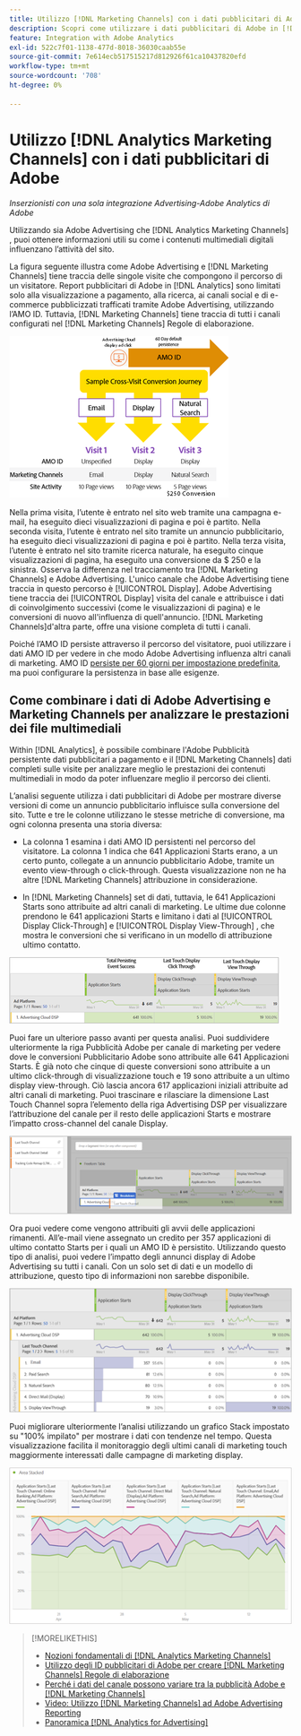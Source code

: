 ```yaml
---
title: Utilizzo [!DNL Marketing Channels] con i dati pubblicitari di Adobe
description: Scopri come utilizzare i dati pubblicitari di Adobe in [!DNL Analytics Marketing Channels].
feature: Integration with Adobe Analytics
exl-id: 522c7f01-1138-477d-8018-36030caab55e
source-git-commit: 7e614ecb517515217d812926f61ca10437820efd
workflow-type: tm+mt
source-wordcount: '708'
ht-degree: 0%

---
```


# Utilizzo [!DNL Analytics Marketing Channels] con i dati pubblicitari di Adobe

*Inserzionisti con una sola integrazione Advertising-Adobe Analytics di Adobe*

Utilizzando sia Adobe Advertising che [!DNL Analytics Marketing Channels] , puoi ottenere informazioni utili su come i contenuti multimediali digitali influenzano l’attività del sito.

<!-- from video: By using Marketing Channels with your Adobe Advertising data, you can get a more holistic view of how your advertising efforts are affecting site behavior. In particular, you can see the value of your view-through and click-through data, and how your advertising assists or is assisted by other channels. -->

La figura seguente illustra come Adobe Advertising e [!DNL Marketing Channels] tiene traccia delle singole visite che compongono il percorso di un visitatore. Report pubblicitari di Adobe in [!DNL Analytics] sono limitati solo alla visualizzazione a pagamento, alla ricerca, ai canali social e di e-commerce pubblicizzati trafficati tramite Adobe Advertising, utilizzando l’AMO ID. Tuttavia, [!DNL Marketing Channels] tiene traccia di tutti i canali configurati nel [!DNL Marketing Channels] Regole di elaborazione.

![Come Adobe Advertising e [!DNL Marketing Channels] tenere traccia delle singole visite nel percorso di un visitatore](/help/integrations/assets/a4adc-mc-sample-journey2.png)

Nella prima visita, l’utente è entrato nel sito web tramite una campagna e-mail, ha eseguito dieci visualizzazioni di pagina e poi è partito. Nella seconda visita, l’utente è entrato nel sito tramite un annuncio pubblicitario, ha eseguito dieci visualizzazioni di pagina e poi è partito. Nella terza visita, l’utente è entrato nel sito tramite ricerca naturale, ha eseguito cinque visualizzazioni di pagina, ha eseguito una conversione da $ 250 e la sinistra. Osserva la differenza nel tracciamento tra [!DNL Marketing Channels] e Adobe Advertising. L&#39;unico canale che Adobe Advertising tiene traccia in questo percorso è [!UICONTROL Display]. Adobe Advertising tiene traccia dei [!UICONTROL Display] visita del canale e attribuisce i dati di coinvolgimento successivi (come le visualizzazioni di pagina) e le conversioni di nuovo all&#39;influenza di quell&#39;annuncio. [!DNL Marketing Channels]d&#39;altra parte, offre una visione completa di tutti i canali.

Poiché l’AMO ID persiste attraverso il percorso del visitatore, puoi utilizzare i dati AMO ID per vedere in che modo Adobe Advertising influenza altri canali di marketing. AMO ID [persiste per 60 giorni per impostazione predefinita](/help/integrations/analytics/overview.md), ma puoi configurare la persistenza in base alle esigenze.

## Come combinare i dati di Adobe Advertising e Marketing Channels per analizzare le prestazioni dei file multimediali

Within [!DNL Analytics], è possibile combinare l&#39;Adobe Pubblicità persistente dati pubblicitari a pagamento e il [!DNL Marketing Channels] dati completi sulle visite per analizzare meglio le prestazioni dei contenuti multimediali in modo da poter influenzare meglio il percorso dei clienti.

L’analisi seguente utilizza i dati pubblicitari di Adobe per mostrare diverse versioni di come un annuncio pubblicitario influisce sulla conversione del sito. Tutte e tre le colonne utilizzano le stesse metriche di conversione, ma ogni colonna presenta una storia diversa:

* La colonna 1 esamina i dati AMO ID persistenti nel percorso del visitatore. La colonna 1 indica che 641 Applicazioni Starts erano, a un certo punto, collegate a un annuncio pubblicitario Adobe, tramite un evento view-through o click-through. Questa visualizzazione non ne ha altre [!DNL Marketing Channels] attribuzione in considerazione.

* In [!DNL Marketing Channels] set di dati, tuttavia, le 641 Applicazioni Starts sono attribuite ad altri canali di marketing. Le ultime due colonne prendono le 641 applicazioni Starts e limitano i dati al [!UICONTROL Display Click-Through] e [!UICONTROL Display View-Through] , che mostra le conversioni che si verificano in un modello di attribuzione ultimo contatto.

![esempio di impatto di un annuncio visualizzato sulla conversione del sito](/help/integrations/assets/a4adc-mc-display-impact.png)

Puoi fare un ulteriore passo avanti per questa analisi. Puoi suddividere ulteriormente la riga Pubblicità Adobe per canale di marketing per vedere dove le conversioni Pubblicitario Adobe sono attribuite alle 641 Applicazioni Starts. È già noto che cinque di queste conversioni sono attribuite a un ultimo click-through di visualizzazione touch e 19 sono attribuite a un ultimo display view-through. Ciò lascia ancora 617 applicazioni iniziali attribuite ad altri canali di marketing. Puoi trascinare e rilasciare la dimensione Last Touch Channel sopra l’elemento della riga Advertising DSP per visualizzare l’attribuzione del canale per il resto delle applicazioni Starts e mostrare l’impatto cross-channel del canale Display.

![come aggiungere la dimensione Last Touch Channel](/help/integrations/assets/a4adc-mc-display-impact-ltc.png)

Ora puoi vedere come vengono attribuiti gli avvii delle applicazioni rimanenti. All’e-mail viene assegnato un credito per 357 applicazioni di ultimo contatto Starts per i quali un AMO ID è persistito. Utilizzando questo tipo di analisi, puoi vedere l’impatto degli annunci display di Adobe Advertising su tutti i canali. Con un solo set di dati e un modello di attribuzione, questo tipo di informazioni non sarebbe disponibile.

![esempio dell&#39;impatto cross-channel dei canali di visualizzazione](/help/integrations/assets/a4adc-mc-display-impact-x-channel.png)

Puoi migliorare ulteriormente l’analisi utilizzando un grafico Stack impostato su &quot;100% impilato&quot; per mostrare i dati con tendenze nel tempo. Questa visualizzazione facilita il monitoraggio degli ultimi canali di marketing touch maggiormente interessati dalle campagne di marketing display.

![esempio dell&#39;impatto cross-channel con tendenze dei canali di visualizzazione](/help/integrations/assets/a4adc-mc-display-impact-x-channel-trend.png)

>[!MORELIKETHIS]
>
>* [Nozioni fondamentali di [!DNL Analytics Marketing Channels]](mc-overview.md)
>* [Utilizzo degli ID pubblicitari di Adobe per creare [!DNL Marketing Channels] Regole di elaborazione](mc-ids.md)
>* [Perché i dati del canale possono variare tra la pubblicità Adobe e [!DNL Marketing Channels]](mc-data-variances.md)
>* [Video: Utilizzo [!DNL Marketing Channels] ad Adobe Advertising Reporting](https://experienceleague.adobe.com/docs/advertising-learn/tutorials/analytics/analytics-reporting-a4adc.html)
>* [Panoramica [!DNL Analytics for Advertising]](/help/integrations/analytics/overview.md)

